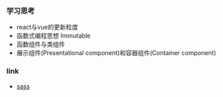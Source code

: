 ### 学习思考

* react与vue的更新粒度
* 函数式编程思想 Immutable
* 函数组件与类组件
* 展示组件(Presentational component)和容器组件(Container component)

### link
* [sass](https://sass-lang.com/install/)